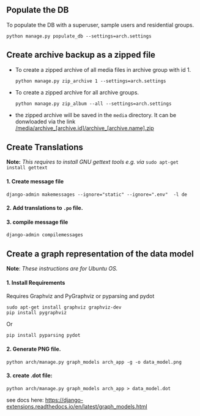 ## Populate the DB 

To populate the DB with a superuser, sample users and residential groups.

```
python manage.py populate_db --settings=arch.settings
```

## Create archive backup as a zipped file

- To create a zipped archive of all media files in archive group with id 1.

  ```
  python manage.py zip_archive 1 --settings=arch.settings
  ```

- To create a zipped archive for all archive groups.

  ```
  python manage.py zip_album --all --settings=arch.settings
  ```
  
- the zipped archive will be saved in the `media` directory. It can be donwloaded via the link [/media/archive_[archive.id]/archive_[archive.name].zip]()


## Create Translations

**Note:** _This requires to install GNU gettext tools e.g. via_ `sudo apt-get install gettext`

#### 1. Create message file

```
django-admin makemessages --ignore="static" --ignore=".env"  -l de
```

#### 2. Add translations to `.po` file.

#### 3. compile message file

```
django-admin compilemessages
```

## Create a graph representation of the data model

**Note**: _These instructions are for Ubuntu OS._ 

#### 1. Install Requirements

Requires Graphviz and PyGraphviz or pyparsing and pydot

```
sudo apt-get install graphviz graphviz-dev
pip install pygraphviz
```
Or
```
pip install pyparsing pydot
```

#### 2. Generate PNG file.

```
python arch/manage.py graph_models arch_app -g -o data_model.png
```

#### 3. create .dot file:

```
python arch/manage.py graph_models arch_app > data_model.dot
```

see docs here: https://django-extensions.readthedocs.io/en/latest/graph_models.html
